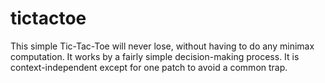 tictactoe
=========

This simple Tic-Tac-Toe will never lose, without having to do any minimax computation. It works by a fairly simple decision-making process. It is context-independent except for one patch to avoid a common trap.
